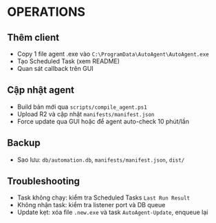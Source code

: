 # OPERATIONS

## Thêm client
- Copy 1 file agent .exe vào `C:\ProgramData\AutoAgent\AutoAgent.exe`
- Tạo Scheduled Task (xem README)
- Quan sát callback trên GUI

## Cập nhật agent
- Build bản mới qua `scripts/compile_agent.ps1`
- Upload R2 và cập nhật `manifests/manifest.json`
- Force update qua GUI hoặc để agent auto-check 10 phút/lần

## Backup
- Sao lưu: `db/automation.db`, `manifests/manifest.json`, `dist/`

## Troubleshooting
- Task không chạy: kiểm tra Scheduled Tasks `Last Run Result`
- Không nhận task: kiểm tra listener port và DB queue
- Update kẹt: xóa file `.new.exe` và task `AutoAgent-Update`, enqueue lại

